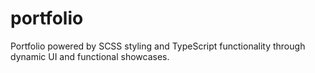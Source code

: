 # portfolio
Portfolio powered by SCSS styling and TypeScript functionality through dynamic UI and functional showcases.
